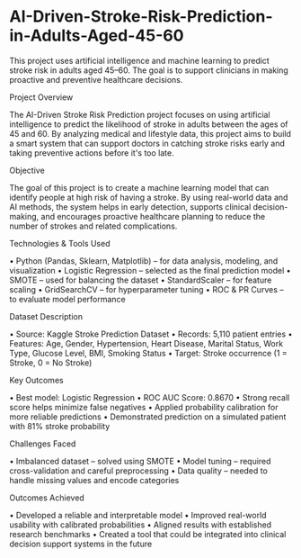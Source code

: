 # AI-Driven-Stroke-Risk-Prediction-in-Adults-Aged-45-60
This project uses artificial intelligence and machine learning to predict stroke risk in adults aged 45–60. The goal is to support clinicians in making proactive and preventive healthcare decisions.

Project Overview

The AI-Driven Stroke Risk Prediction project focuses on using artificial intelligence to predict the likelihood of stroke in adults between the ages of 45 and 60. By analyzing medical and lifestyle data, this project aims to build a smart system that can support doctors in catching stroke risks early and taking preventive actions before it's too late.

Objective

The goal of this project is to create a machine learning model that can identify people at high risk of having a stroke. By using real-world data and AI methods, the system helps in early detection, supports clinical decision-making, and encourages proactive healthcare planning to reduce the number of strokes and related complications.

Technologies & Tools Used

•	Python (Pandas, Sklearn, Matplotlib) – for data analysis, modeling, and visualization
•	Logistic Regression – selected as the final prediction model
•	SMOTE – used for balancing the dataset
•	StandardScaler – for feature scaling
•	GridSearchCV – for hyperparameter tuning
•	ROC & PR Curves – to evaluate model performance

Dataset Description

•	Source: Kaggle Stroke Prediction Dataset
•	Records: 5,110 patient entries
•	Features: Age, Gender, Hypertension, Heart Disease, Marital Status, Work Type, Glucose Level, BMI, Smoking Status
•	Target: Stroke occurrence (1 = Stroke, 0 = No Stroke)

Key Outcomes

•	Best model: Logistic Regression
•	ROC AUC Score: 0.8670
•	Strong recall score helps minimize false negatives
•	Applied probability calibration for more reliable predictions
•	Demonstrated prediction on a simulated patient with 81% stroke probability

Challenges Faced

•	Imbalanced dataset – solved using SMOTE
•	Model tuning – required cross-validation and careful preprocessing
•	Data quality – needed to handle missing values and encode categories

Outcomes Achieved

•	Developed a reliable and interpretable model
•	Improved real-world usability with calibrated probabilities
•	Aligned results with established research benchmarks
•	Created a tool that could be integrated into clinical decision support systems in the future

